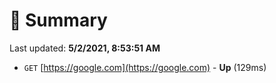 # 📖 Summary
Last updated: **5/2/2021, 8:53:51 AM**

- `GET` [https://google.com](https://google.com) - **Up** (129ms)

